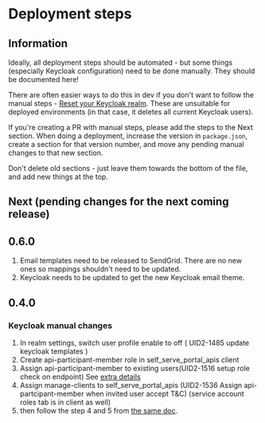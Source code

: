 # Deployment steps

## Information

Ideally, all deployment steps should be automated - but some things (especially Keycloak configuration) need to be done manually. They should be documented here!

There are often easier ways to do this in dev if you don't want to follow the manual steps - [Reset your Keycloak realm](https://github.com/IABTechLab/uid2-self-serve-portal/blob/main/KeycloakAdvancedSetup.md#reset-realm). These are unsuitable for deployed environments (in that case, it deletes all current Keycloak users).

If you're creating a PR with manual steps, please add the steps to the Next section. When doing a deployment, increase the version in `package.json`, create a section for that version number, and move any pending manual changes to that new section.

Don't delete old sections - just leave them towards the bottom of the file, and add new things at the top.

## Next (pending changes for the next coming release)

## 0.6.0

1. Email templates need to be released to SendGrid. There are no new ones so mappings shouldn't need to be updated.
2. Keycloak needs to be updated to get the new Keycloak email theme.

## 0.4.0

### Keycloak manual changes

1. In realm settings, switch user profile enable to off ( UID2-1485 update keycloak templates )
2. Create api-participant-member role in self_serve_portal_apis client
3. Assign api-participant-member to existing users(UID2-1516 setup role check on endpoint) See [extra details](https://github.com/IABTechLab/uid2-self-serve-portal/blob/main/KeycloakAdvancedSetup.md#assign-role-to-a-particular-user)
4. Assign manage-clients to self_serve_portal_apis (UID2-1536 Assign api-partcipant-member when invited user accept T&C) (service account roles tab is in client as well)
5. then follow the step 4 and 5 from [the same doc](https://github.com/IABTechLab/uid2-self-serve-portal/blob/main/KeycloakAdvancedSetup.md#assign-role-to-a-particular-user).
